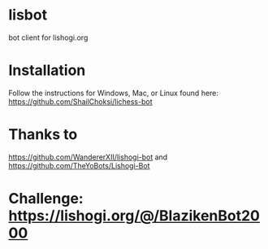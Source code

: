 # lisbot
bot client for lishogi.org

# Installation
Follow the instructions for Windows, Mac, or Linux found here: https://github.com/ShailChoksi/lichess-bot

# Thanks to 
https://github.com/WandererXII/lishogi-bot and 
https://github.com/TheYoBots/Lishogi-Bot 

# Challenge: https://lishogi.org/@/BlazikenBot2000

